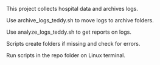 This project collects hospital data and archives logs.

Use archive_logs_teddy.sh to move logs to archive folders.

Use analyze_logs_teddy.sh to get reports on logs.

Scripts create folders if missing and check for errors.

Run scripts in the repo folder on Linux terminal.
